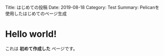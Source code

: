 Title: はじめての投稿
Date: 2019-08-18
Category: Test
Summary: Pelicanを使用したはじめてのページ生成

# Hello world!
これは **初めて作成した** ページです。
